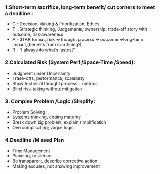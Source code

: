 ### 1.Short-term sacrifice, long-term benefit/ cut corners to meet a deadline.:
- C - Decision-Making & Prioritization, Ethics 	
- T - Strategic thinking, Judgements, ownership, trade-off story with outcome, risk-awareness
- A - STAR format, risk → thought process → outcome →long-term impact,(benefits from sacrificing?) 	
- R - “I always do what’s fastest” 

### 2.Calculated Risk (System Perf /Space-Time /Speed):	
- Judgment under Uncertainty	
- Trade-offs, performance, scalability	
- Show technical thought process + metrics	
- Blind risk-taking without mitigation

### 3. Complex Problem /Logic /Simplify:	
- Problem Solving , 	
- Systems thinking, coding maturity	
- Break down big problem, explain simplification	
- Overcomplicating; vague logic

### 4.Deadline /Missed Plan	
- Time Management	
- Planning, resilience	
- Be transparent, describe corrective action	
- Making excuses, not showing improvement